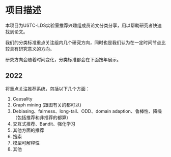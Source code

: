 # 项目描述
本项目为USTC-LDS实验室推荐兴趣组成员论文分类分享，用以帮助研究者快速找到论文。

我们的分类标准重点关注组内几个研究方向，同时也是我们认为在一定时间节点比较具有研究意义的方向。

研究方向会随着时间变化，分类标准都会在下面按年展示。

## 2022
将重点关注推荐系统，包括以下几个方面：
1. Causality
2. Graph mining (跟图有关的都可以)
3. Debiasing、fairness、long-tail、ODD、domain adaption、鲁棒性、降噪 （包括推荐和非推荐的都算）
4. 交互式推荐、Bandit、强化学习
5. 其他方面的推荐
6. 搜索
7. 模型可解释性
8. 其他
